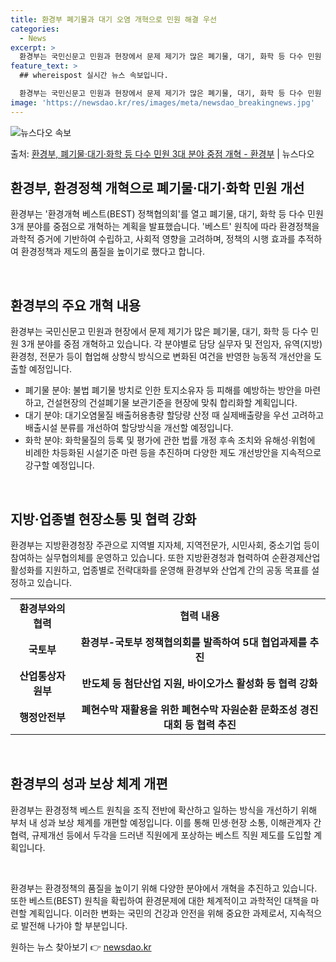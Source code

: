 ```yaml
---
title: 환경부 폐기물과 대기 오염 개혁으로 민원 해결 우선
categories:
  - News
excerpt: >
  환경부는 국민신문고 민원과 현장에서 문제 제기가 많은 폐기물, 대기, 화학 등 다수 민원 3개 분야를 중점 …
feature_text: >
  ## whereispost 실시간 뉴스 속보입니다.

  환경부는 국민신문고 민원과 현장에서 문제 제기가 많은 폐기물, 대기, 화학 등 다수 민원 3개 분야를 중점 …
image: 'https://newsdao.kr/res/images/meta/newsdao_breakingnews.jpg'
---
```


![뉴스다오 속보](https://newsdao.kr/res/images/meta/newsdao_breakingnews.jpg)

<p>출처: <a href="https://newsdao.kr/3630" rel="dofollow">환경부, 폐기물·대기·화학 등 다수 민원 3대 분야 중점 개혁 - 환경부</a> | 뉴스다오</p>

<h2 data-ke-size="size26">환경부, 환경정책 개혁으로 폐기물·대기·화학 민원 개선</h2>
환경부는 '환경개혁 베스트(BEST) 정책협의회'를 열고 폐기물, 대기, 화학 등 다수 민원 3개 분야를 중점으로 개혁하는 계획을 발표했습니다. '베스트' 원칙에 따라 환경정책을 과학적 증거에 기반하여 수립하고, 사회적 영향을 고려하며, 정책의 시행 효과를 추적하여 환경정책과 제도의 품질을 높이기로 했다고 합니다.

<p data-ke-size="size16">&nbsp;</p>

<h2 data-ke-size="size24">환경부의 주요 개혁 내용</h2>
<p>환경부는 국민신문고 민원과 현장에서 문제 제기가 많은 폐기물, 대기, 화학 등 다수 민원 3개 분야를 중점 개혁하고 있습니다. 각 분야별로 담당 실무자 및 전임자, 유역(지방)환경청, 전문가 등이 협업해 상향식 방식으로 변화된 여건을 반영한 능동적 개선안을 도출할 예정입니다.</p>

<ul>
  <li>폐기물 분야: 불법 폐기물 방치로 인한 토지소유자 등 피해를 예방하는 방안을 마련하고, 건설현장의 건설폐기물 보관기준을 현장에 맞춰 합리화할 계획입니다.</li>
  <li>대기 분야: 대기오염물질 배출허용총량 할당량 산정 때 실제배출량을 우선 고려하고 배출시설 분류를 개선하여 할당방식을 개선할 예정입니다.</li>
  <li>화학 분야: 화학물질의 등록 및 평가에 관한 법률 개정 후속 조치와 유해성·위험에 비례한 차등화된 시설기준 마련 등을 추진하며 다양한 제도 개선방안을 지속적으로 강구할 예정입니다.</li>
</ul>

<p data-ke-size="size16">&nbsp;</p>

<h2 data-ke-size="size24">지방·업종별 현장소통 및 협력 강화</h2>
<p>환경부는 지방환경청장 주관으로 지역별 지자체, 지역전문가, 시민사회, 중소기업 등이 참여하는 실무협의체를 운영하고 있습니다. 또한 지방환경청과 협력하여 순환경제산업 활성화를 지원하고, 업종별로 전략대화를 운영해 환경부와 산업계 간의 공동 목표를 설정하고 있습니다.</p>

<table>
  <tr>
    <td style="text-align: center; height: 17px;"><b>환경부와의 협력</b></td>
    <td style="text-align: center; height: 17px;"><b>협력 내용</b></td>
  </tr>
  <tr>
    <td style="text-align: center; height: 17px;"><b>국토부</b></td>
    <td style="text-align: center; height: 17px;"><b>환경부-국토부 정책협의회를 발족하여 5대 협업과제를 추진</b></td>
  </tr>
  <tr>
    <td style="text-align: center; height: 17px;"><b>산업통상자원부</b></td>
    <td style="text-align: center; height: 17px;"><b>반도체 등 첨단산업 지원, 바이오가스 활성화 등 협력 강화</b></td>
  </tr>
  <tr>
    <td style="text-align: center; height: 17px;"><b>행정안전부</b></td>
    <td style="text-align: center; height: 17px;"><b>폐현수막 재활용을 위한 폐현수막 자원순환 문화조성 경진대회 등 협력 추진</b></td>
  </tr>
</table>

<p data-ke-size="size16">&nbsp;</p>

<h2 data-ke-size="size24">환경부의 성과 보상 체계 개편</h2>
<p>환경부는 환경정책 베스트 원칙을 조직 전반에 확산하고 일하는 방식을 개선하기 위해 부처 내 성과 보상 체계를 개편할 예정입니다. 이를 통해 민생·현장 소통, 이해관계자 간 협력, 규제개선 등에서 두각을 드러낸 직원에게 포상하는 베스트 직원 제도를 도입할 계획입니다.</p>

<p data-ke-size="size16">&nbsp;</p>

환경부는 환경정책의 품질을 높이기 위해 다양한 분야에서 개혁을 추진하고 있습니다. 또한 베스트(BEST) 원칙을 확립하여 환경문제에 대한 체계적이고 과학적인 대책을 마련할 계획입니다. 이러한 변화는 국민의 건강과 안전을 위해 중요한 과제로서, 지속적으로 발전해 나가야 할 부분입니다. 

원하는 뉴스 찾아보기 👉 <a href="https://newsdao.kr" rel="dofollow">newsdao.kr</a>


